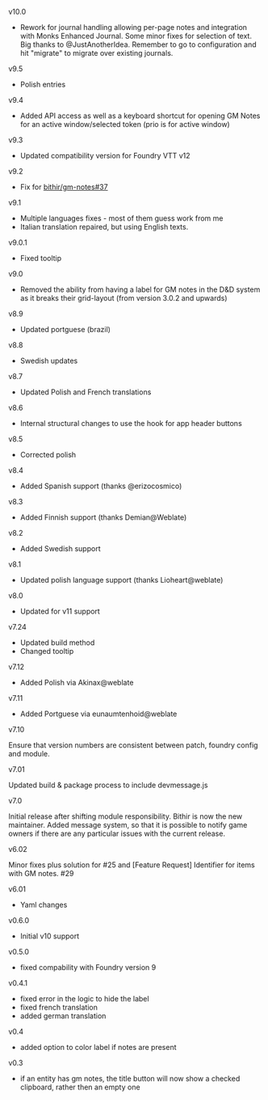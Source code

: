 v10.0

- Rework for journal handling allowing per-page notes and integration with Monks Enhanced Journal.  Some minor fixes for selection of text.  Big thanks to @JustAnotherIdea.  Remember to go to configuration and hit "migrate" to migrate over existing journals.

v9.5

- Polish entries

v9.4

- Added API access as well as a keyboard shortcut for opening GM Notes for an active window/selected token (prio is for active window)

v9.3

- Updated compatibility version for Foundry VTT v12

v9.2

- Fix for [bithir/gm-notes#37](https://github.com/bithir/gm-notes/issues/37)

v9.1

- Multiple languages fixes - most of them guess work from me
- Italian translation repaired, but using English texts.

v9.0.1
- Fixed tooltip

v9.0
- Removed the ability from having a label for GM notes in the D&D system as it breaks their grid-layout (from version 3.0.2 and upwards)

v8.9
- Updated portguese (brazil)

v8.8
- Swedish updates

v8.7
- Updated Polish and French translations

v8.6
- Internal structural changes to use the hook for app header buttons

v8.5
- Corrected polish

v8.4
- Added Spanish support (thanks @erizocosmico)

v8.3
- Added Finnish support (thanks Demian@Weblate)

v8.2
- Added Swedish support

v8.1
- Updated polish language support (thanks Lioheart@weblate)

v8.0
- Updated for v11 support

v7.24

- Updated build method
- Changed tooltip

v7.12

- Added Polish via Akinax@weblate
 
v7.11

- Added Portguese via eunaumtenhoid@weblate

v7.10

Ensure that version numbers are consistent between patch, foundry config and module.

v7.01

Updated build & package process to include devmessage.js

v7.0

Initial release after shifting module responsibility. Bithir is now the new maintainer.
Added message system, so that it is possible to notify game owners if there are any particular issues with the current release.

v6.02

Minor fixes plus solution for #25 and [Feature Request] Identifier for items with GM notes.  #29

v6.01

- Yaml changes

v0.6.0
 - Initial v10 support

v0.5.0
 - fixed compability with Foundry version 9

v0.4.1
 - fixed error in the logic to hide the label
 - fixed french translation
 - added german translation

v0.4
  - added option to color label if notes are present

v0.3
  - if an entity has gm notes, the title button will now show a checked clipboard, rather then an empty one
